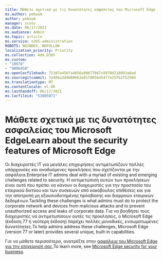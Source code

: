 ```yaml
---
title: Μάθετε σχετικά με τις δυνατότητες ασφαλείας του Microsoft Edge
ms.author: pebaum
author: pebaum
manager: scotv
ms.date: 06/17/2021
ms.audience: Admin
ms.topic: article
ms.service: o365-administration
ROBOTS: NOINDEX, NOFOLLOW
localization_priority: Priority
ms.collection: Adm_O365
ms.custom:
- "10978"
- "9006450"
ms.openlocfilehash: 72107a456fa4856a90677867c8970d218893a0ad
ms.sourcegitcommit: 7a406a3d4680662e81f0056454f7e25fb2f52504
ms.translationtype: MT
ms.contentlocale: el-GR
ms.lasthandoff: 06/17/2021
ms.locfileid: "53005071"
---
```

# <a name="learn-about-the-security-features-of-microsoft-edge"></a><span data-ttu-id="26c4f-102">Μάθετε σχετικά με τις δυνατότητες ασφαλείας του Microsoft Edge</span><span class="sxs-lookup"><span data-stu-id="26c4f-102">Learn about the security features of Microsoft Edge</span></span>

<span data-ttu-id="26c4f-103">Οι διαχειριστές IT για μεγάλες επιχειρήσεις αντιμετωπίζουν πολλές υπάρχουσες και αναδυόμενες προκλήσεις που σχετίζονται με την ασφάλεια.</span><span class="sxs-lookup"><span data-stu-id="26c4f-103">Enterprise IT admins deal with a myriad of existing and emerging challenges related to security.</span></span> <span data-ttu-id="26c4f-104">Η αντιμετώπιση αυτών των προκλήσεων είναι αυτό που πρέπει να κάνουν οι διαχειριστές για την προστασία του εταιρικού δικτύου και των συσκευών από κακόβουλες επιθέσεις και για την αποτροπή μη εξουσιοδοτημένης πρόσβασης και διαρροών εταιρικών δεδομένων.</span><span class="sxs-lookup"><span data-stu-id="26c4f-104">Tackling these challenges is what admins must do to protect the corporate network and devices from malicious attacks and to prevent unauthorized access and leaks of corporate data.</span></span> <span data-ttu-id="26c4f-105">Για να βοηθήσει τους διαχειριστές να αντιμετωπίσουν αυτές τις προκλήσεις, ο Microsoft Edge (έκδοση 77 ή νεότερη έκδοση) παρέχει πολλές μοναδικές, ενσωματωμένες δυνατότητες.</span><span class="sxs-lookup"><span data-stu-id="26c4f-105">To help admins address these challenges, Microsoft Edge (version 77 or later) provides several unique, built-in capabilities.</span></span> 

<span data-ttu-id="26c4f-106">Για να μάθετε περισσότερα, ανατρέξτε στην [ασφάλεια του Microsoft Edge για την επιχείρησή σας.](/DeployEdge/ms-edge-security-for-business)</span><span class="sxs-lookup"><span data-stu-id="26c4f-106">To learn more, see [Microsoft Edge security for your business](/DeployEdge/ms-edge-security-for-business).</span></span>
